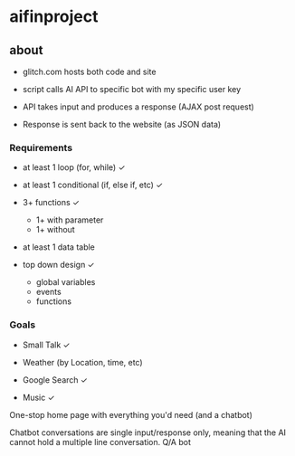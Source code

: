 # aifinproject

## about
- glitch.com hosts both code and site

- script calls AI API to specific bot with my specific user key

- API takes input and produces a response (AJAX post request)

- Response is sent back to the website (as JSON data) 


### Requirements

- at least 1 loop (for, while) ✓

- at least 1 conditional (if, else if, etc) ✓

- 3+ functions ✓
    - 1+ with parameter
    - 1+ without
    
- at least 1 data table 

- top down design ✓
    - global variables 
    - events 
    - functions




### Goals

- Small Talk ✓

- Weather (by Location, time, etc) 

- Google Search ✓

- Music ✓


One-stop home page with everything you'd need (and a chatbot)

Chatbot conversations are single input/response only, meaning that the AI cannot hold a multiple line conversation.
Q/A bot
